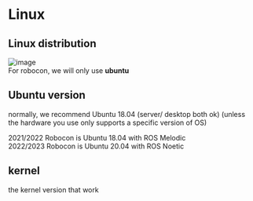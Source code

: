 # Linux 
## Linux distribution
![image](https://user-images.githubusercontent.com/45313904/125819135-0049066b-48cd-41a2-b0f9-c7cf6fd9b583.png)   
For robocon, we will only use **ubuntu**
## Ubuntu version
normally, we recommend Ubuntu 18.04 (server/ desktop both ok)
(unless the hardware you use only supports a specific version of OS)

2021/2022 Robocon is Ubuntu 18.04 with ROS Melodic  
2022/2023 Robocon is Ubuntu 20.04 with ROS Noetic  

## kernel
the kernel version that work 
